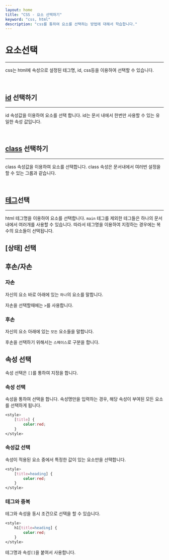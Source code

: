 ```yaml
---
layout: home
title: "CSS - 요소 선택하기"
keyword: "css, html"
description: "css를 통하여 요소를 선택하는 방법에 대해서 학습합니다."
---
```


# 요소선택
---
css는 html에 속성으로 설정된 테그명, id, css등을 이용하여 선택할 수 있습니다.

<br>

## [id](id) 선택하기
---
id 속성값을 이용하여 요소를 선택 합니다. id는 문서 내에서 한번만 사용할 수 있는 유일한 속성 값입니다.

<br>

## [class](class) 선택하기
---
class 속성값을 이용하여 요소를 선택합니다. class 속성은 문서내에서 여러번 설정을 할 수 있는 그룹과 같습니다.

<br>

## [테그](tag)선택
---
html 테그명을 이용하여 요소를 선택합니다. `main` 테그를 제외한 테그들은 하나의 문서내에서 여러개를 사용할 수 있습니다.
따라서 테그명을 이용하여 지정하는 경우에는 복수의 요소들이 선택됩니다.


## [상태] 선택


## 후손/자손

### 자손
자신의 요소 바로 아래에 있는 `하나`의 요소를 말합니다.

자손을 선택할때에는 `>`를 사용합니다.

### 후손
자신의 요소 아래에 있는 `모든` 요소들을 말합니다.

후손을 선택하기 위해서는 `스페이스`로 구분을 합니다.


## 속성 선택
속성 선택은 `[]`를 통하여 지정을 합니다.


### 속성 선택
속성을 통하여 선택을 합니다. 속성명만을 입력하는 경우, 해당 속성이 부여된 모든 요소를 선택하게 됩니다.
```css
<style>
    [title] {
        color:red;
    }
</style>
```

### 속성값 선택
속성이 적용된 요소 중에서 특정한 값이 있는 요소만을 선택합니다.

```css
<style>
    [title=heading] {
        color:red;
    }
</style>
```

### 테그와 중복
테그와 속성을 동시 조건으로 선택을 할 수 있습니다.


```css
<style>
    h1[title=heading] {
        color:red;
    }
</style>
```

테그명과 속성`[]`을 붙여서 사용합니다.


